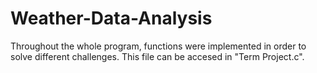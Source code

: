 # Weather-Data-Analysis
Throughout the whole program, functions were implemented in order to solve different challenges. This file can be accesed in "Term Project.c". 
